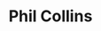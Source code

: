 ---
title: "Phil Collins"
summary: "British pop rock musician , songwriter and actor, born 30 January 1951 in Chiswick, London, England, UK. Inducted into Songwriters Hall of Fame in 2003. Best known as a member of , whom he joined in 1970 as a drummer, then becoming the lead vocalist in 1975 after the departure of . He began a solo career in 1981, while remaining a member of Genesis. Father of ; of ; and of & . His brother was renowned cartoonist and illustrator ."
image: "phil-collins.jpg"
---